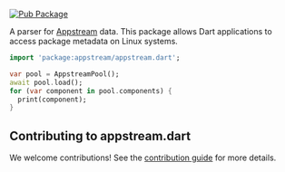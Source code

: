 [![Pub Package](https://img.shields.io/pub/v/appstream.svg)](https://pub.dev/packages/appstream)

A parser for [Appstream](https://www.freedesktop.org/software/appstream) data.
This package allows Dart applications to access package metadata on Linux systems.

```dart
import 'package:appstream/appstream.dart';

var pool = AppstreamPool();
await pool.load();
for (var component in pool.components) {
  print(component);
}
```

## Contributing to appstream.dart

We welcome contributions! See the [contribution guide](CONTRIBUTING.md) for more details.

